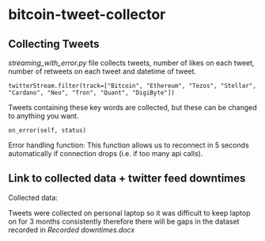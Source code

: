 # bitcoin-tweet-collector

## Collecting Tweets

*streaming_with_error.py* file collects tweets, number of likes on each tweet, number of retweets on each tweet and datetime of tweet.  

    twitterStream.filter(track=["Bitcoin", "Ethereum", "Tezos", "Stellar", "Cardano", "Neo", "Tron", "Quant", "DigiByte"])
Tweets containing these key words are collected, but these can be changed to anything you want.
      
    on_error(self, status)
 Error handling function: This function allows us to reconnect in 5 seconds automatically if connection drops (i.e. if  too many api calls).

## Link to collected data + twitter feed downtimes 

Collected data:

Tweets were collected on personal laptop so it was difficult to keep laptop on for 3 months consistently therefore there will be gaps in the dataset recorded in *Recorded downtimes.docx* 

